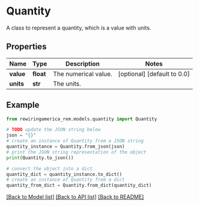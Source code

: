 # Quantity

A class to represent a quantity, which is a value with units.

## Properties

Name | Type | Description | Notes
------------ | ------------- | ------------- | -------------
**value** | **float** | The numerical value. | [optional] [default to 0.0]
**units** | **str** | The units. | 

## Example

```python
from rewiringamerica_rem.models.quantity import Quantity

# TODO update the JSON string below
json = "{}"
# create an instance of Quantity from a JSON string
quantity_instance = Quantity.from_json(json)
# print the JSON string representation of the object
print(Quantity.to_json())

# convert the object into a dict
quantity_dict = quantity_instance.to_dict()
# create an instance of Quantity from a dict
quantity_from_dict = Quantity.from_dict(quantity_dict)
```
[[Back to Model list]](../README.md#documentation-for-models) [[Back to API list]](../README.md#documentation-for-api-endpoints) [[Back to README]](../README.md)


